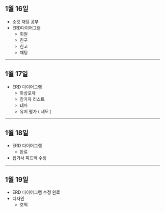 ## 1월 16일
- 소켓 채팅 공부
- ERD다이어그램
    - 회원
    - 친구
    - 신고
    - 채팅

---
## 1월 17일
- ERD 다이어그램
    - 화상포차
    - 참가자 리스트
    - 테마
    - 유저 평가 ( 세모 )

---
## 1월 18일
- ERD 다이어그램
    - 완료
- 집가서 피드백 수정

---
## 1월 19일
- ERD 다이어그램 수정 완료
- 디자인
    - 호떡